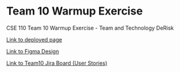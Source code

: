 # Team 10 Warmup Exercise
CSE 110 Team 10 Warmup Exercise - Team and Technology DeRisk

[Link to deployed page](https://cse110-sp24-group10.github.io/warmup-exercise/)


[Link to Figma Design](https://www.figma.com/file/79e4MkwnmjEhIxdjugjErf/Team10?type=design&node-id=0%3A1&mode=design&t=a5JZ3Wc8yZTU7pY6-1)


[Link to Team10 Jira Board (User Stories)](https://team10-cse110.atlassian.net/jira/software/projects/TEAM10/boards/2)
